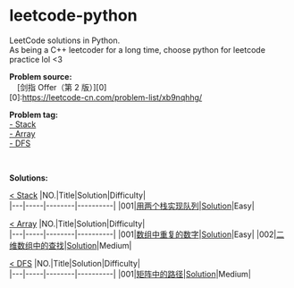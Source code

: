 # leetcode-python

LeetCode solutions in Python.  
As being a C++ leetcoder for a long time, choose python for leetcode practice lol <3  

**Problem source:**  
&emsp;[剑指 Offer（第 2 版）][0]  
[0]:https://leetcode-cn.com/problem-list/xb9nqhhg/

<div id="problem_tag"></div>

**Problem tag:**  
[- Stack](#stack)   
[- Array](#array)  
[- DFS](#dfs)

</br>

**Solutions:**  

<div id="stack"></div>  
 
[< Stack](#problem_tag)
|NO.|Title|Solution|Difficulty|  
|---|-----|--------|----------|
|001|[用两个栈实现队列][001]|[Solution](./src/stack/p1.py)|Easy|

[001]:https://leetcode-cn.com/problems/yong-liang-ge-zhan-shi-xian-dui-lie-lcof/

<div id="array"></div>  
 
[< Array](#problem_tag)
|NO.|Title|Solution|Difficulty|  
|---|-----|--------|----------|
|001|[数组中重复的数字][002]|[Solution](./src/array/p1.py)|Easy|
|002|[二维数组中的查找][003]|[Solution](./src/array/p2.py)|Medium|  

[002]:https://leetcode-cn.com/problems/shu-zu-zhong-zhong-fu-de-shu-zi-lcof/
[003]:https://leetcode-cn.com/problems/er-wei-shu-zu-zhong-de-cha-zhao-lcof/

<div id="dfs"></div>  
 
[< DFS](#problem_tag)
|NO.|Title|Solution|Difficulty|  
|---|-----|--------|----------|
|001|[矩阵中的路径][004]|[Solution](./src/dfs/p1.py)|Medium|

[004]:https://leetcode-cn.com/problems/ju-zhen-zhong-de-lu-jing-lcof/

